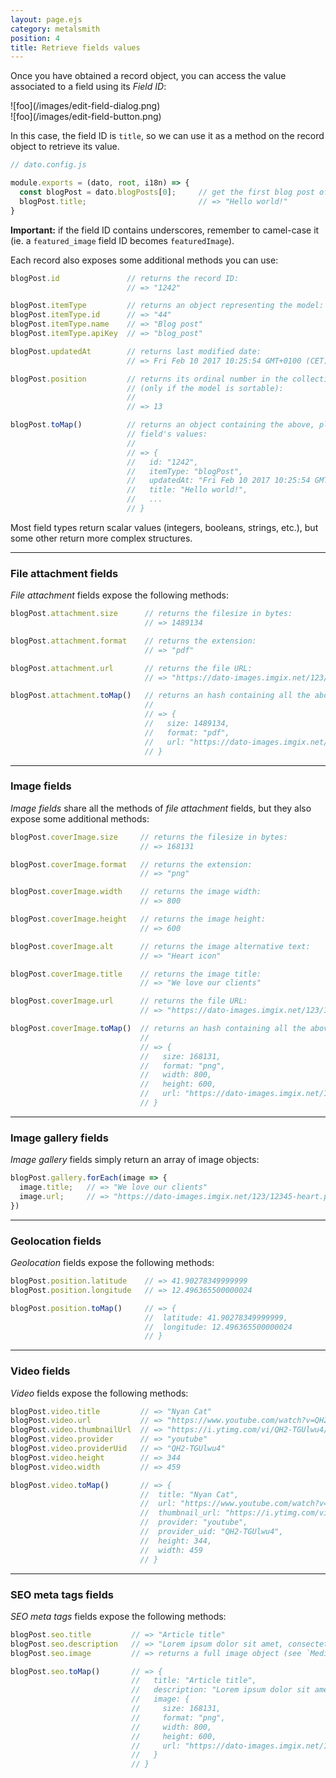 ```yaml
---
layout: page.ejs
category: metalsmith
position: 4
title: Retrieve fields values
---
```


Once you have obtained a record object, you can access the value associated to a field using its *Field ID*:

<div class="two">
  <div>![foo](/images/edit-field-dialog.png)</div>
  <div>![foo](/images/edit-field-button.png)</div>
</div>

In this case, the field ID is `title`, so we can use it as a method on the record object to retrieve its value.

```javascript
// dato.config.js

module.exports = (dato, root, i18n) => {
  const blogPost = dato.blogPosts[0];     // get the first blog post of the collection
  blogPost.title;                         // => "Hello world!"
}
```

**Important:** if the field ID contains underscores, remember to camel-case it (ie. a `featured_image` field ID becomes `featuredImage`).

Each record also exposes some additional methods you can use:

```js
blogPost.id               // returns the record ID:
                          // => "1242"

blogPost.itemType         // returns an object representing the model:
blogPost.itemType.id      // => "44"
blogPost.itemType.name    // => "Blog post"
blogPost.itemType.apiKey  // => "blog_post"

blogPost.updatedAt        // returns last modified date:
                          // => Fri Feb 10 2017 10:25:54 GMT+0100 (CET)

blogPost.position         // returns its ordinal number in the collection
                          // (only if the model is sortable):
                          //
                          // => 13

blogPost.toMap()          // returns an object containing the above, plus all the
                          // field's values:
                          //
                          // => {
                          //   id: "1242",
                          //   itemType: "blogPost",
                          //   updatedAt: "Fri Feb 10 2017 10:25:54 GMT+0100 (CET)",
                          //   title: "Hello world!",
                          //   ...
                          // }
```


Most field types return scalar values (integers, booleans, strings, etc.), but some other return more complex structures.

---

### File attachment fields


*File attachment* fields expose the following methods:

```javascript
blogPost.attachment.size      // returns the filesize in bytes:
                              // => 1489134

blogPost.attachment.format    // returns the extension:
                              // => "pdf"

blogPost.attachment.url       // returns the file URL:
                              // => "https://dato-images.imgix.net/123/12345-report.pdf"

blogPost.attachment.toMap()   // returns an hash containing all the above:
                              //
                              // => {
                              //   size: 1489134,
                              //   format: "pdf",
                              //   url: "https://dato-images.imgix.net/123/12345-report.pdf"
                              // }
```

---

### Image fields

*Image fields* share all the methods of *file attachment* fields, but they also expose some additional methods:

```javascript
blogPost.coverImage.size     // returns the filesize in bytes:
                             // => 168131

blogPost.coverImage.format   // returns the extension:
                             // => "png"

blogPost.coverImage.width    // returns the image width:
                             // => 800

blogPost.coverImage.height   // returns the image height:
                             // => 600

blogPost.coverImage.alt      // returns the image alternative text:
                             // => "Heart icon"

blogPost.coverImage.title    // returns the image title:
                             // => "We love our clients"

blogPost.coverImage.url      // returns the file URL:
                             // => "https://dato-images.imgix.net/123/12345-heart.png"

blogPost.coverImage.toMap()  // returns an hash containing all the above:
                             //
                             // => {
                             //   size: 168131,
                             //   format: "png",
                             //   width: 800,
                             //   height: 600,
                             //   url: "https://dato-images.imgix.net/123/12345-heart.png"
                             // }
```

---

### Image gallery fields

*Image gallery* fields simply return an array of image objects:

```javascript
blogPost.gallery.forEach(image => {
  image.title;   // => "We love our clients"
  image.url;     // => "https://dato-images.imgix.net/123/12345-heart.png"
})
```

---

### Geolocation fields

*Geolocation* fields expose the following methods:

```javascript
blogPost.position.latitude    // => 41.90278349999999
blogPost.position.longitude   // => 12.496365500000024

blogPost.position.toMap()     // => {
                              //  latitude: 41.90278349999999,
                              //  longitude: 12.496365500000024
                              // }
```

---

### Video fields

*Video* fields expose the following methods:

```javascript
blogPost.video.title         // => "Nyan Cat"
blogPost.video.url           // => "https://www.youtube.com/watch?v=QH2-TGUlwu4&t=11s"
blogPost.video.thumbnailUrl  // => "https://i.ytimg.com/vi/QH2-TGUlwu4/hqdefault.jpg"
blogPost.video.provider      // => "youtube"
blogPost.video.providerUid   // => "QH2-TGUlwu4"
blogPost.video.height        // => 344
blogPost.video.width         // => 459

blogPost.video.toMap()       // => {
                             //  title: "Nyan Cat",
                             //  url: "https://www.youtube.com/watch?v=QH2-TGUlwu4&t=11s",
                             //  thumbnail_url: "https://i.ytimg.com/vi/QH2-TGUlwu4/hqdefault.jpg",
                             //  provider: "youtube",
                             //  provider_uid: "QH2-TGUlwu4",
                             //  height: 344,
                             //  width: 459
                             // }
```

---

### SEO meta tags fields

*SEO meta tags* fields expose the following methods:

```javascript
blogPost.seo.title         // => "Article title"
blogPost.seo.description   // => "Lorem ipsum dolor sit amet, consectetur..."
blogPost.seo.image         // => returns a full image object (see `Media fields` chapter)

blogPost.seo.toMap()       // => {
                           //   title: "Article title",
                           //   description: "Lorem ipsum dolor sit amet, consectetur...",
                           //   image: {
                           //     size: 168131,
                           //     format: "png",
                           //     width: 800,
                           //     height: 600,
                           //     url: "https://dato-images.imgix.net/123/12345-heart.png"
                           //   }
                           // }
```
